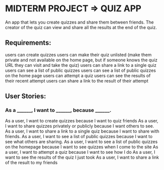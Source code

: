 # MIDTERM PROJECT => QUIZ APP

An app that lets you create quizzes and share them between friends. The creator of the quiz can view and share all the results at the end of the quiz.

## Requirements:
users can create quizzes
users can make their quiz unlisted (make them private and not available on the home page, but if someone knows the quiz URL they can visit and take the quiz)
users can share a link to a single quiz
users can see a list of public quizzes
users can see a list of public quizzes on the home page
users can attempt a quiz
users can see the results of their recent attempt
users can share a link to the result of their attempt

## User Stories:
### As a ______, I want to ______, because ______.

As a user, I want to create quizzes because I want to quiz friends
As a user, I want to share quizzes privately or publicly because I want others to see. 
As a user, I want to share a link to a single quiz because I want to share with friends. 
As a user, I want to see a list of public quizzes because I want to see what others are sharing. 
As a user, I want to see a list of public quizzes on the homepage because I want to see quizzes when I come to the site 
As a user, I want to attempt a quiz because I want to see how I do
As a user, I want to see the results of the quiz I just took
As a user, I want to share a link of the result to my friends
